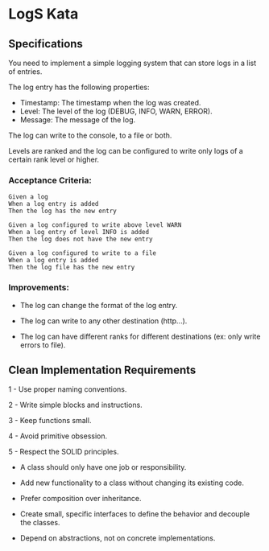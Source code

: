 # LogS Kata 

## Specifications

You need to implement a simple logging system that can store logs in a list of entries. 

The log entry has the following properties:

- Timestamp: The timestamp when the log was created.
- Level: The level of the log (DEBUG, INFO, WARN, ERROR).
- Message: The message of the log.

The log can write to the console, to a file or both.

Levels are ranked and the log can be configured to write only logs of a certain rank level or higher.


### Acceptance Criteria:

```gherkin
Given a log
When a log entry is added
Then the log has the new entry
```

```gherkin
Given a log configured to write above level WARN
When a log entry of level INFO is added
Then the log does not have the new entry
```

```gherkin
Given a log configured to write to a file
When a log entry is added
Then the log file has the new entry
```

### Improvements:

- The log can change the format of the log entry.

- The log can write to any other destination (http...).

- The log can have different ranks for different destinations (ex: only write errors to file).

## Clean Implementation Requirements

1 - Use proper naming conventions.

2 - Write simple blocks and instructions.

3 - Keep functions small.

4 - Avoid primitive obsession.

5 - Respect the SOLID principles.

  - A class should only have one job or responsibility.

  - Add new functionality to a class without changing its existing code.

  - Prefer composition over inheritance.

  - Create small, specific interfaces to define the behavior and decouple the classes.

  - Depend on abstractions, not on concrete implementations. 

